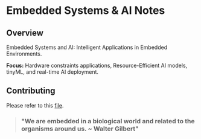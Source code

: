 # Embedded Systems & AI Notes


## Overview

Embedded Systems and AI: Intelligent Applications in Embedded Environments.


**Focus:** Hardware constraints applications, Resource-Efficient AI models, tinyML, and real-time AI deployment.

## Contributing

Please refer to this [file](../CONTRIBUTING.md).

> ### "We are embedded in a biological world and related to the organisms around us. ~ Walter Gilbert"
